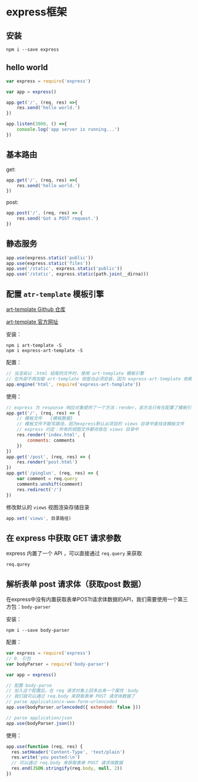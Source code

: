 # express框架

## 安装

```shell
npm i --save express
```

## hello world

```javascript
var express = require('express')

var app = express()

app.get('/', (req, res) =>{
    res.send('hello world.')
})

app.listen(3000, () =>{
    console.log('app server is running...')
})
```

## 基本路由

get:

```javascript
app.get('/', (req, res) =>{
    res.send('hello world.')
})
```

post:

```javascript
app.post('/', (req, res) => {
    res.send('Got a POST request.')
})
```

## 静态服务

```javascript
app.use(express.static('public'))
app.use(express.static('files'))
app.use('/static', express.static('public'))
app.use('/static', express.static(path.join(__dirna)))
```

## 配置 `atr-template` 模板引擎

[art-template Github 仓库](https://github.com/aui/art-template)

[art-template 官方网址](https://aui.github.io/art-template/zh-cn/index.html)

安装：

```shell
npm i art-template -S
npm i express-art-template -S
```

配置：

```javascript
// 当渲染以 .html 结尾的文件时，使用 art-template 模板引擎
// 在外部不用加载 art-template 但是也必须安装，因为 express-art-template 依赖了 art-template
app.engine('html', require('express-art-template'))
```

使用：

```javascript
// express 为 response 响应对象提供了一个方法：render，该方法只有在配置了模板引擎时才可用
app.get('/', (req, res) => {
    // 模板文件   {模板数据}
    // 模板文件不能写路径，因为express默认从项目的 views 目录中查找该模板文件
    // express 约定：所有的视图文件都存放在 views 目录中
    res.render('index.html', {
    	conments: comments
	})
})
app.get('/post', (req, res) => {
    res.render('post.html')
})
app.get('/pinglun', (req, res) => {
    var comment = req.query
    comments.unshift(comment)
    res.redirect('/')
})
```

修改默认的 `views` 视图渲染存储目录

```javascript
app.set('views', 目录路径)
```

## 在 express 中获取 GET 请求参数

express 内置了一个 API ，可以直接通过 `req.query` 来获取

```
req.qurey
```



## 解析表单 post 请求体（获取post 数据）

在express中没有内置获取表单POSTt请求体数据的API，我们需要使用一个第三方包：`body-parser`

安装：

```shell
npm i --save body-parser
```

配置：

```javascript
var express = require('express')
// 0. 引包
var bodyParser = require('body-parser')

var app = express()

// 配置 body-parse
// 加入这个配置后，在 req 请求对象上回多出来一个属性：body
// 我们就可以通过 req.body 来获取表单 POST 请求体数据了
// parse application/x-www-form-urlencoded
app.use(bodyParser.urlencoded({ extended: false }))

// parse application/json
app.use(bodyParser.json())
```

使用：

```javascript
app.use(function (req, res) {
  res.setHeader('Content-Type', 'text/plain')
  res.write('you posted:\n')
  // 可以通过 req.body 来获取表单 POST 请求体数据
  res.end(JSON.stringify(req.body, null, 2))
})
```



